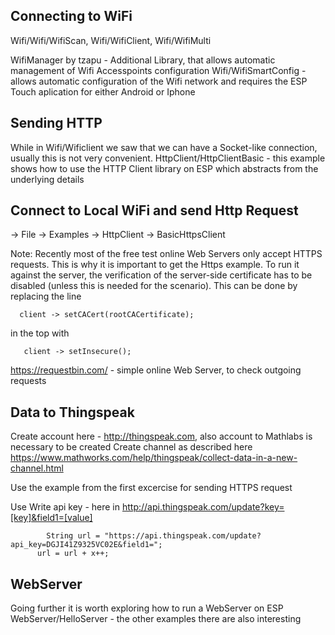 ## Connecting to WiFi
Wifi/Wifi/WifiScan, Wifi/WifiClient, Wifi/WifiMulti

WifiManager by tzapu - Additional Library, that allows automatic management of Wifi Accesspoints configuration
Wifi/WifiSmartConfig - allows automatic configuration of the Wifi network and requires the ESP Touch aplication for either Android or Iphone

## Sending HTTP
While in Wifi/Wificlient we saw that we can have a Socket-like connection, usually this is not very convenient. 
HttpClient/HttpClientBasic - this example shows how to use the HTTP Client library on ESP which abstracts from the underlying details

## Connect to Local WiFi and send Http Request
<Arduino IDE> -> File -> Examples -> HttpClient -> BasicHttpsClient
  
  Note: Recently most of the free test online Web Servers only accept HTTPS requests. This is why it is important to get the Https example. To run it against the server, the verification of the server-side certificate has to be disabled (unless this is needed for the scenario). This can be done by replacing the line
``` 
  client -> setCACert(rootCACertificate); 
```  
  in the top with
```
   client -> setInsecure();
```  
https://requestbin.com/ - simple online Web Server, to check outgoing requests

## Data to Thingspeak
Create account here - http://thingspeak.com, also account to Mathlabs is necessary to be created
Create channel as described here 
https://www.mathworks.com/help/thingspeak/collect-data-in-a-new-channel.html

Use the example from the first excercise for sending HTTPS request

Use Write api key - here in <key>
http://api.thingspeak.com/update?key=[key]&field1=[value]

```
        String url = "https://api.thingspeak.com/update?api_key=DGJI41Z9325VC02E&field1=";
      url = url + x++;
```
  
## WebServer
Going further it is worth exploring how to run a WebServer on ESP
WebServer/HelloServer - the other examples there are also interesting
